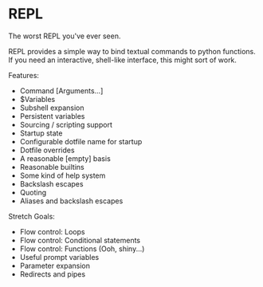 # REPL

The worst REPL you've ever seen.

REPL provides a simple way to bind textual commands to python functions. If
you need an interactive, shell-like interface, this might sort of work.

Features:

* Command [Arguments...]
* $Variables
* Subshell expansion
* Persistent variables
* Sourcing / scripting support
* Startup state
* Configurable dotfile name for startup
* Dotfile overrides
* A reasonable [empty] basis
* Reasonable builtins
* Some kind of help system
* Backslash escapes
* Quoting
* Aliases and backslash escapes

Stretch Goals:

* Flow control: Loops
* Flow control: Conditional statements
* Flow control: Functions (Ooh, shiny...)
* Useful prompt variables
* Parameter expansion
* Redirects and pipes

